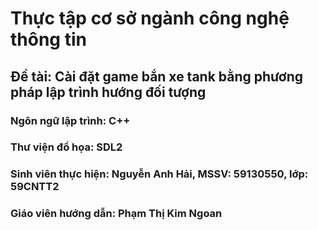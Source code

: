 # Thực tập cơ sở ngành công nghệ thông tin
## Đề tài: Cài đặt game bắn xe tank bằng phương pháp lập trình hướng đối tượng
### Ngôn ngữ lập trình: C++
### Thư viện đồ họa: SDL2
### Sinh viên thực hiện: Nguyễn Anh Hải, MSSV: 59130550, lớp: 59CNTT2
### Giáo viên hướng dẫn: Phạm Thị Kim Ngoan